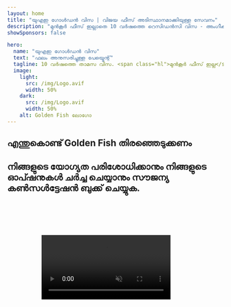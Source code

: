 ```yaml
---
layout: home
title: "യുഎഇ ഗോൾഡൻ വിസ | വിജയ ഫീസ് അടിസ്ഥാനമാക്കിയുള്ള സേവനം"
description: "മുൻകൂർ ഫീസ് ഇല്ലാതെ 10 വർഷത്തെ റെസിഡൻസി വിസ - അംഗീകാരത്തിന് ശേഷം മാത്രം പണം നൽകുക. 98% വിജയ നിരക്കോടെ പൂർണ്ണ അപേക്ഷാ മാനേജ്മെന്റ്. സൗജന്യ പുതുക്കൽ സേവനം, സർക്കാർ ഫീസുകൾ മാത്രം."
showSponsors: false

hero:
  name: "യുഎഇ ഗോൾഡൻ വിസ"
  text: "ഫലം അനുസരിച്ചുള്ള പേയ്മെന്റ്"
  tagline: 10 വർഷത്തെ താമസ വിസ. <span class="hl">മുൻകൂർ ഫീസ് ഇല്ല</span> - അംഗീകാരത്തിന് ശേഷം മാത്രം പണം നൽകുക. 98% വിജയ നിരക്ക്.
  image:
    light:
      src: /img/Logo.avif
      width: 50%
    dark:
      src: /img/Logo.avif
      width: 50%
    alt: Golden Fish ലോഗോ
---
```


<FeatureCards :features="[
  {
    title: 'യുഎഇ ഗോൾഡൻ വിസ ആനുകൂല്യങ്ങൾ',
    items: [
      'യോഗ്യതാ വ്യവസ്ഥകൾ നിലനിർത്തിക്കൊണ്ട് പുതുക്കാൻ കഴിയുന്ന 10 വർഷത്തെ സാധുത',
      '**6 മാസത്തിലൊരിക്കൽ യുഎഇയിൽ പ്രവേശിക്കേണ്ട ആവശ്യമില്ല**',
      '100% ബിസിനസ് ഉടമസ്ഥാവകാശം അനുവദനീയം',
      'കുടുംബാംഗങ്ങളെയും അതിരില്ലാത്ത ഗാർഹിക ജീവനക്കാരെയും സ്പോൺസർ ചെയ്യാം',
      '25 വയസ്സ് വരെയുള്ള കുട്ടികളുടെ സ്പോൺസർഷിപ്പ്',
      'മാതാപിതാക്കളുടെ സ്പോൺസർഷിപ്പ് ഉൾപ്പെടുന്നു',
      'സ്പോൺസറോ തൊഴിലുടമയോ ആവശ്യമില്ല'
    ],
    linkText: 'Read More',
    link: '../../company-registration/golden-visa#key-benefits-of-the-uae-golden-visa',
    icon: {
      light: '/img/iStock-1785818081.avif',
      dark: '/img/iStock-1203821481.avif',
      alt: 'വിസ സേവനങ്ങൾ',
      width: '100%'
    }
  },
  {
    title: 'യുഎഇ ഗോൾഡൻ വിസ എങ്ങനെ നേടാം',
    items: [
      'യുഎഇ പ്രോപ്പർട്ടികളിൽ AED 2M നിക്ഷേപം',
      'യുഎഇ നിക്ഷേപ ഫണ്ടുകളിൽ AED 2M നിക്ഷേപം',
      'AED 2M മൂലധനമുള്ള ബിസിനസ്',
      'വാർഷിക AED 250K FTA സംഭാവന',
      'വിദഗ്ധ പ്രൊഫഷണലുകൾ',
      'പ്രതിഭാശാലികൾ'
    ],
    linkText: 'Read More',
    link: '../../company-registration/golden-visa#uae-golden-visa-eligibility-and-requirements',
    icon: {
      light: '/img/iStock-1333000394.avif',
      dark: '/img/iStock-584576538.avif',
      alt: 'വിസ സേവനങ്ങൾ',
      width: '10%'
    }
  },
  {
    title: 'ഗോൾഡൻ വിസ പ്രക്രിയ',
    bullet: '✓',
    items: [
      'പ്രാഥമിക യോഗ്യതാ വിലയിരുത്തൽ',
      'രേഖകൾ തയ്യാറാക്കലും പരിശോധനയും',
      'മെഡിക്കൽ പരിശോധനയും ബയോമെട്രിക്സും',
      'അപേക്ഷ സമർപ്പണവും പ്രോസസ്സിംഗും',
      'എമിറേറ്റ്സ് ഐഡിയും വിസ നൽകലും',
      'കുടുംബ വിസ സ്പോൺസർഷിപ്പ് (ഓപ്ഷണൽ)'
    ],
    linkText: 'Read More',
    link: '../../company-registration/golden-visa#uae-golden-visa-application-process',
    icon: {
      light: '/img/ILON MASK ID.webp',
      dark: '/img/ILON MASK ID.webp',
      alt: 'വിസ സേവനങ്ങൾ',
      width: '100%'
    }
  }
]" />

## എന്തുകൊണ്ട് Golden Fish തിരഞ്ഞെടുക്കണം

<BenefitsList :features="[
  {
    icon: '💰',
    title: 'വിജയാധിഷ്ഠിത ഫീസ്',
    text: '**നിങ്ങളുടെ Golden Visa അംഗീകരിക്കപ്പെടുന്നതുവരെ പണമൊന്നും നൽകേണ്ടതില്ല.** പൂർണ്ണ സുതാര്യതയോടെ, മറഞ്ഞിരിക്കുന്ന ചെലവുകളൊന്നുമില്ല.'
  },
  {
    icon: '📈',
    title: 'തെളിയിക്കപ്പെട്ട വിജയനിരക്ക്',
    text: 'ഞങ്ങളുടെ പ്രീമിയം പ്രോസസ്സിംഗിലൂടെ നൂറുകണക്കിന് Golden Visa കൾ നൽകിയിട്ടുള്ള 98% അംഗീകാര നിരക്ക്.'
  },
  {
    icon: '📋',
    title: 'സമ്പൂർണ്ണ മാനേജ്മെന്റ്',
    text: 'രേഖകൾ മുതൽ വിസ നൽകൽ വരെയുള്ള എല്ലാ വിശദാംശങ്ങളും കൈകാര്യം ചെയ്യുന്നു.'
  },
  {
    icon: '👨‍💼',
    title: 'പ്രാദേശിക UAE വിദഗ്ധത',
    text: 'ദുബായിലെ സമർപ്പിത വിദഗ്ധർ പ്രക്രിയയുടെ ഓരോ ഘട്ടത്തിലും വിദഗ്ധ മാർഗ്ഗനിർദ്ദേശം നൽകുന്നു.'
  },
  {
    icon: '🔍',
    title: 'പ്രീമിയം പ്രോസസ്സിംഗ്',
    text: 'വേഗത്തിലുള്ള അംഗീകാരത്തിനായി അധികാരികളുമായി നേരിട്ടുള്ള ആശയവിനിമയവും ഫാസ്റ്റ്-ട്രാക്ക് ചാനലുകളും.'
  },
  {
    icon: '🔄',
    title: 'പുതുക്കൽ പിന്തുണ',
    text: '**പൂജ്യം ഏജൻസി ഫീസുകളോടെ** സൗജന്യ വിസ പുതുക്കൽ സഹായം - സർക്കാർ ചാർജുകൾ മാത്രം.'
  }
]" />

## നിങ്ങളുടെ യോഗ്യത പരിശോധിക്കാനും നിങ്ങളുടെ ഓപ്ഷനുകൾ ചർച്ച ചെയ്യാനും സൗജന്യ കൺസൾട്ടേഷൻ ബുക്ക് ചെയ്യുക.

<video  autoplay muted playsinline style="padding: 80px" >
  <source src="/img/iStock-2185912341.mp4" type="video/mp4">
</video>

<ContactFormModal formName="Golden Visa [offer]" buttonText="സൗജന്യ കൺസൾട്ടേഷൻ നേടുക" :services="[
  '🏠 UAE പ്രോപ്പർട്ടികളിൽ AED 2M നിക്ഷേപം',
  '💰 UAE നിക്ഷേപ ഫണ്ടുകളിൽ AED 2M നിക്ഷേപം',
  '🏢 AED 2M മൂലധനമുള്ള ബിസിനസ്',
  '📈 AED 250K വാർഷിക FTA സംഭാവന',
  '👨‍💼 വിദഗ്ധ പ്രൊഫഷണലുകൾ',
  '🎯 പ്രതിഭാശാലികൾ',]"/>

<!-- <ImageGrid :images="[
  { src: '/img/ILON MASK ID.webp', href: './immigration.md', alt: 'UAE കുടിയേറ്റം' },
  { src: '/img/ILON MASK ID.webp', href: './immigration.md', alt: 'UAE കുടിയേറ്റം' },
]"/> -->
